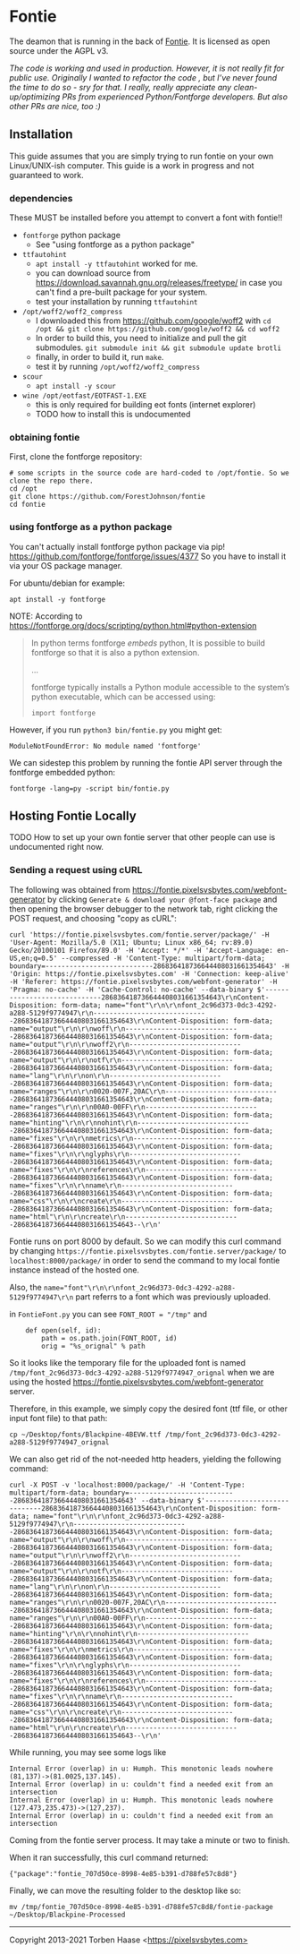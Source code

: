 # Fontie

The deamon that is running in the back of [Fontie](https://fontie.pixelsvsbytes.com). It is licensed as open source under the AGPL v3.

*The code is working and used in production. However, it is not really fit for public use. Originally I wanted to refactor the code , but I’ve never found the time to do so - sry for that. I really, really appreciate any clean-up/optimizing PRs from experienced Python/Fontforge developers. But also other PRs are nice, too :)*

## Installation

This guide assumes that you are simply trying to run fontie on your own Linux/UNIX-ish computer. This guide is a work in progress and not guaranteed to work.

### dependencies 

These MUST be installed before you attempt to convert a font with fontie!!

  - `fontforge` python package
     - See "using fontforge as a python package"
  - `ttfautohint`
     - `apt install -y ttfautohint` worked for me.
     - you can download source from https://download.savannah.gnu.org/releases/freetype/ in case you can't find a pre-built package for your system.
     - test your installation by running `ttfautohint`
  - `/opt/woff2/woff2_compress`
     - I downloaded this from https://github.com/google/woff2 with `cd /opt && git clone https://github.com/google/woff2 && cd woff2`
     - In order to build this, you need to initialize and pull the git submodules. `git submodule init && git submodule update brotli`
     - finally, in order to build it, run `make`.
     - test it by running `/opt/woff2/woff2_compress`
  - `scour`
     - `apt install -y scour`
  - `wine /opt/eotfast/EOTFAST-1.EXE`
     - this is only required for building eot fonts (internet explorer) 
     - TODO how to install this is undocumented 
    

### obtaining fontie

First, clone the fontforge repository:

```
# some scripts in the source code are hard-coded to /opt/fontie. So we clone the repo there.
cd /opt
git clone https://github.com/ForestJohnson/fontie 
cd fontie
```

### using fontforge as a python package

You can't actually install fontforge python package via pip! https://github.com/fontforge/fontforge/issues/4377
So you have to install it via your OS package manager. 

For ubuntu/debian for example:

```
apt install -y fontforge
```

NOTE: According to https://fontforge.org/docs/scripting/python.html#python-extension  

> In python terms fontforge _embeds_ python, It is possible to build fontforge so that it is also a python extension.
>
> ...
>
> fontforge typically installs a Python module accessible to the system’s python executable, which can be accessed using:
> 
> ```
> import fontforge
> ```

However, if you run `python3 bin/fontie.py` you might get:

```
ModuleNotFoundError: No module named 'fontforge'
```

We can sidestep this problem by running the fontie API server through the fontforge embedded python:

```
fontforge -lang=py -script bin/fontie.py 
```

## Hosting Fontie Locally 

TODO How to set up your own fontie server that other people can use is undocumented right now.

### Sending a request using cURL

The following was obtained from https://fontie.pixelsvsbytes.com/webfont-generator by clicking `Generate & download your @font-face package`  and then opening the browser debugger to the network tab, right clicking the POST request, and choosing "copy as cURL":

`curl 'https://fontie.pixelsvsbytes.com/fontie.server/package/' -H 'User-Agent: Mozilla/5.0 (X11; Ubuntu; Linux x86_64; rv:89.0) Gecko/20100101 Firefox/89.0' -H 'Accept: */*' -H 'Accept-Language: en-US,en;q=0.5' --compressed -H 'Content-Type: multipart/form-data; boundary=---------------------------286836418736644408031661354643' -H 'Origin: https://fontie.pixelsvsbytes.com' -H 'Connection: keep-alive' -H 'Referer: https://fontie.pixelsvsbytes.com/webfont-generator' -H 'Pragma: no-cache' -H 'Cache-Control: no-cache' --data-binary $'-----------------------------286836418736644408031661354643\r\nContent-Disposition: form-data; name="font"\r\n\r\nfont_2c96d373-0dc3-4292-a288-5129f9774947\r\n-----------------------------286836418736644408031661354643\r\nContent-Disposition: form-data; name="output"\r\n\r\nwoff\r\n-----------------------------286836418736644408031661354643\r\nContent-Disposition: form-data; name="output"\r\n\r\nwoff2\r\n-----------------------------286836418736644408031661354643\r\nContent-Disposition: form-data; name="output"\r\n\r\notf\r\n-----------------------------286836418736644408031661354643\r\nContent-Disposition: form-data; name="lang"\r\n\r\non\r\n-----------------------------286836418736644408031661354643\r\nContent-Disposition: form-data; name="ranges"\r\n\r\n0020-007F,20AC\r\n-----------------------------286836418736644408031661354643\r\nContent-Disposition: form-data; name="ranges"\r\n\r\n00A0-00FF\r\n-----------------------------286836418736644408031661354643\r\nContent-Disposition: form-data; name="hinting"\r\n\r\nnohint\r\n-----------------------------286836418736644408031661354643\r\nContent-Disposition: form-data; name="fixes"\r\n\r\nmetrics\r\n-----------------------------286836418736644408031661354643\r\nContent-Disposition: form-data; name="fixes"\r\n\r\nglyphs\r\n-----------------------------286836418736644408031661354643\r\nContent-Disposition: form-data; name="fixes"\r\n\r\nreferences\r\n-----------------------------286836418736644408031661354643\r\nContent-Disposition: form-data; name="fixes"\r\n\r\nname\r\n-----------------------------286836418736644408031661354643\r\nContent-Disposition: form-data; name="css"\r\n\r\ncreate\r\n-----------------------------286836418736644408031661354643\r\nContent-Disposition: form-data; name="html"\r\n\r\ncreate\r\n-----------------------------286836418736644408031661354643--\r\n'`

Fontie runs on port 8000 by default. So we can modify this curl command by changing `https://fontie.pixelsvsbytes.com/fontie.server/package/` to `localhost:8000/package/` in order to send the command to my local fontie instance instead of the hosted one. 

Also, the `name="font"\r\n\r\nfont_2c96d373-0dc3-4292-a288-5129f9774947\r\n` part referrs to a font which was previously uploaded. 

in `FontieFont.py` you can see `FONT_ROOT = "/tmp"` and 

```
    def open(self, id):
        path = os.path.join(FONT_ROOT, id)
        orig = "%s_orignal" % path
```

So it looks like the temporary file for the uploaded font is named `/tmp/font_2c96d373-0dc3-4292-a288-5129f9774947_orignal` when we are using the hosted https://fontie.pixelsvsbytes.com/webfont-generator server. 

Therefore, in this example, we simply copy the desired font (ttf file, or other input font file) to that path:

```
cp ~/Desktop/fonts/Blackpine-4BEVW.ttf /tmp/font_2c96d373-0dc3-4292-a288-5129f9774947_orignal
```

We can also get rid of the not-needed http headers, yielding the following command: 

`curl -X POST -v 'localhost:8000/package/' -H 'Content-Type: multipart/form-data; boundary=---------------------------286836418736644408031661354643' --data-binary $'-----------------------------286836418736644408031661354643\r\nContent-Disposition: form-data; name="font"\r\n\r\nfont_2c96d373-0dc3-4292-a288-5129f9774947\r\n-----------------------------286836418736644408031661354643\r\nContent-Disposition: form-data; name="output"\r\n\r\nwoff\r\n-----------------------------286836418736644408031661354643\r\nContent-Disposition: form-data; name="output"\r\n\r\nwoff2\r\n-----------------------------286836418736644408031661354643\r\nContent-Disposition: form-data; name="output"\r\n\r\notf\r\n-----------------------------286836418736644408031661354643\r\nContent-Disposition: form-data; name="lang"\r\n\r\non\r\n-----------------------------286836418736644408031661354643\r\nContent-Disposition: form-data; name="ranges"\r\n\r\n0020-007F,20AC\r\n-----------------------------286836418736644408031661354643\r\nContent-Disposition: form-data; name="ranges"\r\n\r\n00A0-00FF\r\n-----------------------------286836418736644408031661354643\r\nContent-Disposition: form-data; name="hinting"\r\n\r\nnohint\r\n-----------------------------286836418736644408031661354643\r\nContent-Disposition: form-data; name="fixes"\r\n\r\nmetrics\r\n-----------------------------286836418736644408031661354643\r\nContent-Disposition: form-data; name="fixes"\r\n\r\nglyphs\r\n-----------------------------286836418736644408031661354643\r\nContent-Disposition: form-data; name="fixes"\r\n\r\nreferences\r\n-----------------------------286836418736644408031661354643\r\nContent-Disposition: form-data; name="fixes"\r\n\r\nname\r\n-----------------------------286836418736644408031661354643\r\nContent-Disposition: form-data; name="css"\r\n\r\ncreate\r\n-----------------------------286836418736644408031661354643\r\nContent-Disposition: form-data; name="html"\r\n\r\ncreate\r\n-----------------------------286836418736644408031661354643--\r\n'`

While running, you may see some logs like 

```
Internal Error (overlap) in u: Humph. This monotonic leads nowhere (81,137)->(81.0025,137.145).
Internal Error (overlap) in u: couldn't find a needed exit from an intersection
Internal Error (overlap) in u: Humph. This monotonic leads nowhere (127.473,235.473)->(127,237).
Internal Error (overlap) in u: couldn't find a needed exit from an intersection
```

Coming from the fontie server process. It may take a minute or two to finish.

When it ran successfully, this curl command returned: 

```
{"package":"fontie_707d50ce-8998-4e85-b391-d788fe57c8d8"}
```

Finally, we can move the resulting folder to the desktop like so:

```
mv /tmp/fontie_707d50ce-8998-4e85-b391-d788fe57c8d8/fontie-package ~/Desktop/Blackpine-Processed
```

----

Copyright 2013-2021 Torben Haase \<https://pixelsvsbytes.com>
